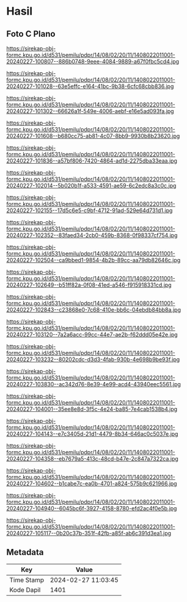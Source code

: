# Hasil

## Foto C Plano

https://sirekap-obj-formc.kpu.go.id/d531/pemilu/pdpr/14/08/02/20/11/1408022011001-20240227-100807--886b0748-9eee-4084-9889-a67f0fbc5cd4.jpg

https://sirekap-obj-formc.kpu.go.id/d531/pemilu/pdpr/14/08/02/20/11/1408022011001-20240227-101028--63e5effc-e164-41bc-9b38-6cfc68cbb836.jpg

https://sirekap-obj-formc.kpu.go.id/d531/pemilu/pdpr/14/08/02/20/11/1408022011001-20240227-101302--66626a1f-549e-4006-aebf-e16e5ad093fa.jpg

https://sirekap-obj-formc.kpu.go.id/d531/pemilu/pdpr/14/08/02/20/11/1408022011001-20240227-101608--b680cc75-ab81-4c07-8bb9-9930b8b23620.jpg

https://sirekap-obj-formc.kpu.go.id/d531/pemilu/pdpr/14/08/02/20/11/1408022011001-20240227-101836--a57bf806-7420-4864-ad1d-2275dba33eaa.jpg

https://sirekap-obj-formc.kpu.go.id/d531/pemilu/pdpr/14/08/02/20/11/1408022011001-20240227-102014--5b020b1f-a533-4591-ae59-6c2edc8a3c0c.jpg

https://sirekap-obj-formc.kpu.go.id/d531/pemilu/pdpr/14/08/02/20/11/1408022011001-20240227-102155--17d5c6e5-c9bf-4712-91ad-529e64d731d1.jpg

https://sirekap-obj-formc.kpu.go.id/d531/pemilu/pdpr/14/08/02/20/11/1408022011001-20240227-102352--83faed34-2cb0-459b-8368-0f98337cf754.jpg

https://sirekap-obj-formc.kpu.go.id/d531/pemilu/pdpr/14/08/02/20/11/1408022011001-20240227-102504--ca9bbed1-9854-4b2b-89cc-aa79db82646c.jpg

https://sirekap-obj-formc.kpu.go.id/d531/pemilu/pdpr/14/08/02/20/11/1408022011001-20240227-102649--b51ff82a-0f08-41ed-a546-f915918331cd.jpg

https://sirekap-obj-formc.kpu.go.id/d531/pemilu/pdpr/14/08/02/20/11/1408022011001-20240227-102843--c23868e0-7c68-410e-bb6c-04ebdb84bb8a.jpg

https://sirekap-obj-formc.kpu.go.id/d531/pemilu/pdpr/14/08/02/20/11/1408022011001-20240227-103120--7a2a6acc-99cc-44e7-ae2b-f62ddd05e42e.jpg

https://sirekap-obj-formc.kpu.go.id/d531/pemilu/pdpr/14/08/02/20/11/1408022011001-20240227-103232--80202cdc-d3d3-4fab-930b-4e698b9be93f.jpg

https://sirekap-obj-formc.kpu.go.id/d531/pemilu/pdpr/14/08/02/20/11/1408022011001-20240227-103830--ac342d76-8e39-4e99-acd4-43940eec5561.jpg

https://sirekap-obj-formc.kpu.go.id/d531/pemilu/pdpr/14/08/02/20/11/1408022011001-20240227-104001--35ee8e8d-3f5c-4e24-ba85-7e4cab1538b4.jpg

https://sirekap-obj-formc.kpu.go.id/d531/pemilu/pdpr/14/08/02/20/11/1408022011001-20240227-104143--e7c3405d-21d1-4479-8b34-646ac0c5037e.jpg

https://sirekap-obj-formc.kpu.go.id/d531/pemilu/pdpr/14/08/02/20/11/1408022011001-20240227-104358--eb7679a5-413c-48cd-b47e-2c847a7322ca.jpg

https://sirekap-obj-formc.kpu.go.id/d531/pemilu/pdpr/14/08/02/20/11/1408022011001-20240227-104602--b1cabe7c-ea0b-4701-a824-575b9c621966.jpg

https://sirekap-obj-formc.kpu.go.id/d531/pemilu/pdpr/14/08/02/20/11/1408022011001-20240227-104940--6045bc6f-3927-4158-8780-efd2ac4f0e5b.jpg

https://sirekap-obj-formc.kpu.go.id/d531/pemilu/pdpr/14/08/02/20/11/1408022011001-20240227-105117--0b20c37b-351f-42fb-a85f-ab6c391d3ea1.jpg


## Metadata

| Key        | Value               |
| ---------- | ------------------- |
| Time Stamp | 2024-02-27 11:03:45 |
| Kode Dapil | 1401                |



